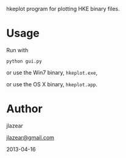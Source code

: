 hkeplot program for plotting HKE binary files.

Usage
=====

Run with

    python gui.py

or use the Win7 binary, `hkeplot.exe`,

or use the OS X binary, `hkeplot.app`.

Author
======

jlazear

jlazear@gmail.com

2013-04-16
